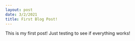 ```yaml
---
layout: post
date: 3/2/2021
title: First Blog Post!
---
```

This is my first post! Just testing to see if everything works!
